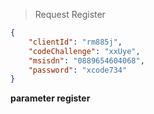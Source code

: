 
> Request Register

```json
{   
    "clientId": "rm885j",
    "codeChallenge": "xxUye",
    "msisdn": "0889654604068",
    "password": "xcode734"
}
```

**parameter register**
